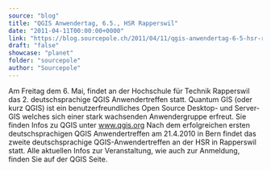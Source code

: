 ```yaml
---
source: "blog"
title: "QGIS Anwendertag, 6.5., HSR Rapperswil"
date: "2011-04-11T00:00:00+0000"
link: "https://blog.sourcepole.ch/2011/04/11/qgis-anwendertag-6-5-hsr-rapperswil/"
draft: "false"
showcase: "planet"
folder: "sourcepole"
author: "Sourcepole"
---
```


Am Freitag dem 6. Mai, findet an der Hochschule für Technik Rapperswil das 2. deutschsprachige QGIS Anwendertreffen statt. Quantum GIS (oder kurz QGIS) ist ein benutzerfreundliches Open Source Desktop- und Server-GIS welches sich einer stark wachsenden Anwendergruppe erfreut. Sie finden Infos zu QGIS unter www.qgis.org
Nach dem erfolgreichen ersten deutschsprachigen QGIS Anwendertreffen am 21.4.2010 in Bern findet das zweite deutschsprachige QGIS-Anwendertreffen an der HSR in Rapperswil statt. Alle aktuellen Infos zur Veranstaltung, wie auch zur Anmeldung, finden Sie auf der QGIS Seite.
